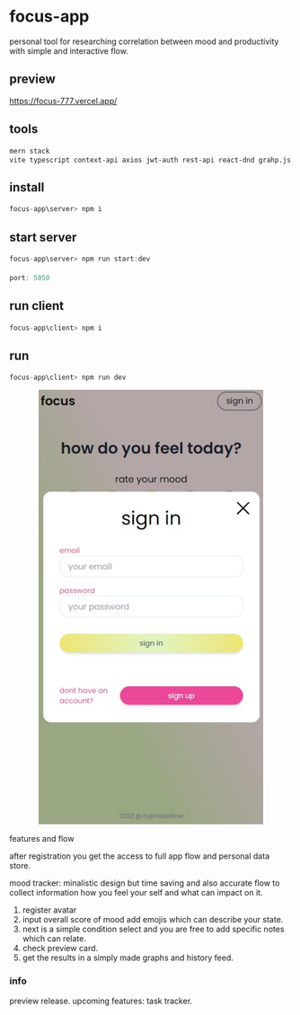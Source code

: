 # focus-app 

personal tool for researching correlation between mood and productivity with simple and interactive flow.


## preview
https://focus-777.vercel.app/

## tools
```
mern stack 
vite typescript context-api axios jwt-auth rest-api react-dnd grahp.js 
```

## install
```js
focus-app\server> npm i
```

## start server
```js
focus-app\server> npm run start:dev

port: 5050
```

## run client 
```js
focus-app\client> npm i
```

## run 
```js
focus-app\client> npm run dev
```

<center><img src="./client/images/mood-mob.jpg" alt="screenshot" width=400 center/></center>

features and flow

after registration you get the access to full app flow and personal data store.

mood tracker:
   minalistic design but time saving and also accurate flow to collect information how you feel your self and what can impact on it. 

   1. register avatar
   2. input overall score of mood add emojis which can describe your state.
   3. next is a simple condition select and you are free to add specific notes which can relate.
   4. check preview card.
   5. get the results in a simply made graphs and history feed.


### info

preview release.
upcoming features: task tracker.